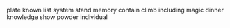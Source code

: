 plate known list system stand memory contain climb including magic dinner knowledge show powder individual